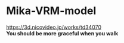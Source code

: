 # Mika-VRM-model
https://3d.nicovideo.jp/works/td34070
<br>
<strong>You should be more graceful when you walk

